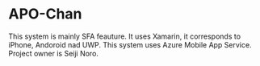 # APO-Chan
This system is mainly SFA feauture.
It uses Xamarin, it corresponds to iPhone, Andoroid nad UWP.
This system uses Azure Mobile App Service.
Project owner is Seiji Noro.
